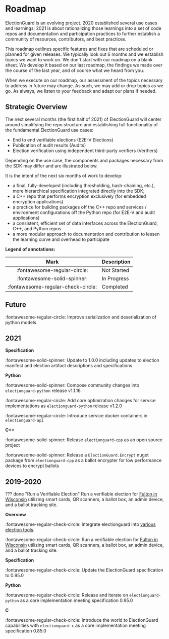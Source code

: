 
# Roadmap

ElectionGuard is an evolving project. 2020 established several use cases and learnings; 2021 is about rationalizing those learnings into a set of code repos and documentation and participation practices to further establish a community of resources, contributors, and best practices.

This roadmap outlines specific features and fixes that are scheduled or planned for given releases. We typically look out 6 months and we establish topics we want to work on. We don't start with our roadmap on a blank sheet. We develop it based on our last roadmap, the findings we made over the course of the last year, and of course what we heard from you.

When we execute on our roadmap, our assessment of the topics necessary to address in future may change. As such, we may add or drop topics as we go. As always, we listen to your feedback and adapt our plans if needed.

## Strategic Overview

The next several months (the first half of 2021) of ElectionGuard will center around simplifying the repo structure and establishing full functionality of the fundamental ElectionGuard use cases:

* End to end verifiable elections (E2E-V Elections)
* Publication of audit results (Audits)
* Election verification using independent third-party verifiers (Verifiers)

Depending on the use case, the components and packages necessary from the SDK may differ and are illustrated below.

It is the intent of the next six months of work to develop:

* a final, fully-developed (including thresholding, hash-chaining, etc.), more hierarchical specification integrated directly into the SDK;
* a C++ repo that performs encryption exclusively (for embedded encryption applications)
* a practice for building packages off the C++ repo and services / environment configurations off the Python repo (for E2E-V and audit applications)
* a consistent, efficient set of data interfaces across the ElectionGuard, C++, and Python repos
* a more modular approach to documentation and contribution to lessen the learning curve and overhead to participate

**Legend of annotations:**

| Mark	                             | Description        |
| :--------------------------------: | :----------------- |
| :fontawesome-regular-circle:       | Not Started        |
| :fontawesome-solid-spinner:	     | In Progress        |
| :fontawesome-regular-check-circle: | Completed          |



## Future

:fontawesome-regular-circle: Improve serialization and deserialization of python models


## 2021

**Specification**

:fontawesome-solid-spinner: Update to 1.0.0 including updates to election manifest and election artifact descriptions and specifications

**Python**

:fontawesome-solid-spinner: Compose community changes into `electionguard-python` release v1.1.16 

:fontawesome-regular-circle: Add core optimization changes for service implementations as `electionguard-python` release v1.2.0 

:fontawesome-regular-circle: Introduce service docker containers in `electionguard-api`

**C++**

:fontawesome-solid-spinner: Release `electionguard-cpp` as an open source project

:fontawesome-solid-spinner: Release a `ElectionGuard.Encrypt` nuget package from `electionguard-cpp` as a ballot encrypter for low performance devices to encrypt ballots

## 2019-2020

??? done "Run a Verifiable Election"
    Run a verifiable election for [Fulton in Wisconsin](Fulton) utilizing smart cards, QR scanners, a ballot box, an admin device, and a ballot tracking site.

**Overview**

:fontawesome-regular-check-circle: Integrate electionguard into [various election tools](ElectionTools).

:fontawesome-regular-check-circle: Run a verifiable election for [Fulton in Wisconsin](Fulton) utilizing smart cards, QR scanners, a ballot box, an admin device, and a ballot tracking site.

**Specification**

:fontawesome-regular-check-circle: Update the ElectionGuard specification to 0.95.0

**Python**

:fontawesome-regular-check-circle: Release and iterate on `electionguard-python` as a core implementation meeting specification 0.95.0

**C**

:fontawesome-regular-check-circle: Introduce the world to ElectionGuard capabilities with `electionguard-c` as a core implementation meeting specification 0.85.0


<!-- Links -->
[ElectionTools]: https://blogs.microsoft.com/on-the-issues/2020/12/04/electionguard-2020-elections-security-pilot/
[Fulton]: https://news.microsoft.com/on-the-issues/2020/05/13/microsoft-electionguard-pilot-wisconsin/

[Python 1.15.0]: https://github.com/microsoft/electionguard-python/releases/tag/1.1.15
